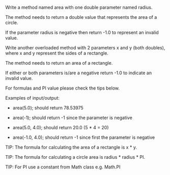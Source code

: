 Write a method named area with one double parameter named radius. 

The method needs to return a double value that represents the area of a circle.

If the parameter radius is negative then return -1.0 to represent an invalid value.

Write another overloaded method with 2 parameters x and y (both doubles), where x and y represent the sides of a rectangle.

The method needs to return an area of a rectangle.

If either or both parameters is/are a negative return -1.0 to indicate an invalid value.

For formulas and PI value please check the tips below.

Examples of input/output:

* area(5.0); should return 78.53975

* area(-1);  should return -1 since the parameter is negative

* area(5.0, 4.0); should return 20.0 (5 * 4 = 20)

* area(-1.0, 4.0);  should return -1 since first the parameter is negative



TIP: The formula for calculating the area of a rectangle is x * y.

TIP: The formula for calculating a circle area is radius * radius * PI.

TIP: For PI use a constant from Math class e.g. Math.PI
